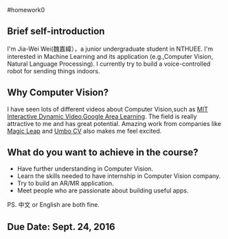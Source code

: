 #homework0


## Brief self-introduction
I'm Jia-Wei Wei(魏嘉緯），a junior undergraduate student in NTHUEE. I'm interested in Machine Learning and its application (e.g.,Computer Vision, Natural Language Processing). I currently try to build a voice-controlled robot for sending things indoors.
## Why Computer Vision? 
I have seen lots of different videos about Computer Vision,such as [MIT Interactive Dynamic Video](https://www.youtube.com/watch?v=4f09VdXex3A),[Google Area Learning](https://www.youtube.com/watch?v=NTZZCtmR3OY). The field is really attractive to me and has great potential. Amazing work from companies like [Magic Leap](https://www.magicleap.com/#/home) and [Umbo CV](https://www.umbocv.com/) also makes me feel excited.
## What do you want to achieve in the course? 
* Have further understanding in Computer Vision.
* Learn the skills needed to have internship in Computer Vision company.
* Try to build an AR/MR application.
* Meet people who are passionate about building useful apps.

PS. 中文 or English are both fine.

## Due Date: Sept. 24, 2016
